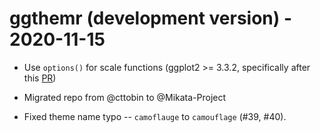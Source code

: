 # ggthemr (development version) - 2020-11-15

* Use `options()` for scale functions (ggplot2 >= 3.3.2, specifically after this [PR](https://github.com/tidyverse/ggplot2/issues/3827))
  
* Migrated repo from @cttobin to @Mikata-Project 

* Fixed theme name typo -- `camoflauge` to `camouflage` (#39, #40).
